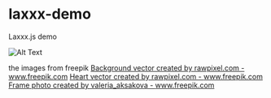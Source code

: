 # laxxx-demo
Laxxx.js demo 


![Alt Text](https://media.giphy.com/media/Wp5a0Q93PkoHOSnAwz/giphy.gif)

the images from freepik
<a href="https://www.freepik.com/free-photos-vectors/background">Background vector created by rawpixel.com - www.freepik.com</a>
<a href="https://www.freepik.com/free-photos-vectors/heart">Heart vector created by rawpixel.com - www.freepik.com</a>
<a href="https://www.freepik.com/free-photos-vectors/frame">Frame photo created by valeria_aksakova - www.freepik.com</a>